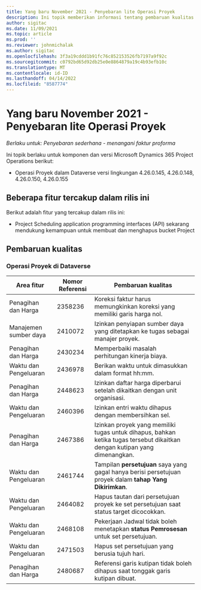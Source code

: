 ```yaml
---
title: Yang baru November 2021 - Penyebaran lite Operasi Proyek
description: Ini topik memberikan informasi tentang pembaruan kualitas yang tersedia dalam rilis November 2021 penyebaran Project Operations lite.
author: sigitac
ms.date: 11/09/2021
ms.topic: article
ms.prod: ''
ms.reviewer: johnmichalak
ms.author: sigitac
ms.openlocfilehash: 3f3a19cddd1b91fc76c852153526fb7197a9f92c
ms.sourcegitcommit: c0792bd65d92db25e0e8864879a19c4b93efb10c
ms.translationtype: MT
ms.contentlocale: id-ID
ms.lasthandoff: 04/14/2022
ms.locfileid: "8587774"
---
```

# <a name="whats-new-november-2021---project-operations-lite-deployment"></a>Yang baru November 2021 - Penyebaran lite Operasi Proyek

_Berlaku untuk: Penyebaran sederhana - menangani faktur proforma_

Ini topik berlaku untuk komponen dan versi Microsoft Dynamics 365 Project Operations berikut:

- Operasi Proyek dalam Dataverse versi lingkungan 4.26.0.145, 4.26.0.148, 4.26.0.150, 4.26.0.155
  
## <a name="features-included-in-this-release"></a>Beberapa fitur tercakup dalam rilis ini

Berikut adalah fitur yang tercakup dalam rilis ini:

- Project Scheduling application programming interfaces (API) sekarang mendukung kemampuan untuk membuat dan menghapus bucket Project

## <a name="quality-updates"></a>Pembaruan kualitas

### <a name="project-operations-in-dataverse"></a>Operasi Proyek di Dataverse

| Area fitur | Nomor Referensi | Pembaruan kualitas |
| --- | --- | --- |
| Penagihan dan Harga | 2358236 | Koreksi faktur harus memungkinkan koreksi yang memiliki garis harga nol. |
| Manajemen sumber daya | 2410072 | Izinkan penyiapan sumber daya yang ditetapkan ke tugas sebagai manajer proyek. |
| Penagihan dan Harga | 2430234 | Memperbaiki masalah perhitungan kinerja biaya. |
| Waktu dan Pengeluaran | 2436978 | Berikan waktu untuk dimasukkan dalam format hh:mm. |
| Penagihan dan Harga | 2448623 | Izinkan daftar harga diperbarui setelah dikaitkan dengan unit organisasi. |
| Waktu dan Pengeluaran | 2460396 | Izinkan entri waktu dihapus dengan membersihkan sel. |
| Penagihan dan Harga | 2467386 | Izinkan proyek yang memiliki tugas untuk dihapus, bahkan ketika tugas tersebut dikaitkan dengan kutipan yang dimenangkan. |
| Waktu dan Pengeluaran | 2461744 | Tampilan **persetujuan** saya yang gagal hanya berisi persetujuan proyek dalam **tahap Yang Dikirimkan**. |
| Waktu dan Pengeluaran | 2464082 | Hapus tautan dari persetujuan proyek ke set persetujuan saat status target dicocokkan. |
| Waktu dan Pengeluaran | 2468108 | Pekerjaan Jadwal tidak boleh menetapkan **status Pemrosesan** untuk set persetujuan. |
| Waktu dan Pengeluaran | 2471503 | Hapus set persetujuan yang berusia tujuh hari. |
| Penagihan dan Harga | 2480687 | Referensi garis kutipan tidak boleh dihapus saat tonggak garis kutipan dibuat. |
